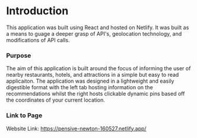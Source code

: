 # Introduction

This application was built using React and hosted on Netlify. It was built as a means to guage a deeper grasp of API's, geolocation technology, and modifications of API calls. 

### Purpose 

The aim of this application is built around the focus of informing the user of nearby restaurants, hotels, and attractions in a simple but easy to read applicaiton. The application was designed in  a lightweight and easily digestible format with the left tab hosting information on the recommendations whilst the right hosts clickable dynamic pins based off the coordinates of your current location. 

### Link to Page

Website Link: https://pensive-newton-160527.netlify.app/





